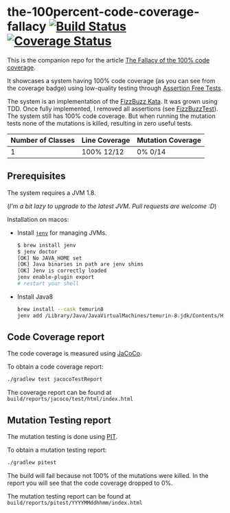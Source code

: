 # the-100percent-code-coverage-fallacy [![Build Status](https://travis-ci.org/thinkinglabs/the-100percent-test-coverage-fallacy.svg?branch=master)](https://travis-ci.org/thinkinglabs/the-100percent-code-coverage-fallacy) [![Coverage Status](https://coveralls.io/repos/github/thinkinglabs/the-100-percent-code-coverage-fallacy/badge.svg?branch=master)](https://coveralls.io/github/thinkinglabs/the-100-percent-code-coverage-fallacy?branch=master)

This is the companion repo for the article [The Fallacy of the 100% code coverage](https://thinkinglabs.io/articles/2022/03/19/the-fallacy-of-the-100-code-coverage.html).

It showcases a system having 100% code coverage (as you can see from the coverage badge) using low-quality testing through [Assertion Free Tests](https://martinfowler.com/bliki/AssertionFreeTesting.html).

The system is an implementation of the [FizzBuzz Kata](http://codingdojo.org/kata/FizzBuzz/). It was grown using TDD. Once fully implemented, I removed all assertions (see [FizzBuzzTest](./src/test/java/io/thinkinglabs/FizzBuzzTest.java)). The system still has 100% code coverage. But when running the mutation tests none of the mutations is killed, resulting in zero useful tests.

| Number of Classes | Line Coverage | Mutation Coverage |
| ------------------|---------------|-------------------|
| 1 | 100% 12/12 | 0% 0/14 |

## Prerequisites

The system requires a JVM 1.8.

(_I'm a bit lazy to upgrade to the latest JVM. Pull requests are welcome :D_)

Installation on macos:

- Install [`jenv`](https://github.com/jenv/jenv) for managing JVMs.

  ```bash
  $ brew install jenv
  $ jenv doctor
  [OK] No JAVA_HOME set
  [OK] Java binaries in path are jenv shims
  [OK] Jenv is correctly loaded
  jenv enable-plugin export
  # restart your shell
  ```

- Install Java8

   ```bash
   brew install --cask temurin8
   jenv add /Library/Java/JavaVirtualMachines/temurin-8.jdk/Contents/Home/
   ```

## Code Coverage report

The code coverage is measured using [JaCoCo](http://www.eclemma.org/jacoco/).

To obtain a code coverage report:

```bash
./gradlew test jacocoTestReport
```

The coverage report can be found at `build/reports/jacoco/test/html/index.html`

## Mutation Testing report

The mutation testing is done using [PIT](http://pitest.org/).

To obtain a mutation testing report:

```bash
./gradlew pitest
```

The build will fail because not 100% of the mutations were killed. In the report you will see that the code coverage dropped to 0%.

The mutation testing report can be found at `build/reports/pitest/YYYYMMddhhmm/index.html`
